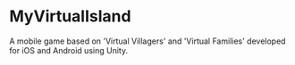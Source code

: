 # MyVirtualIsland
A mobile game based on 'Virtual Villagers' and 'Virtual Families' developed for iOS and Android using Unity.
